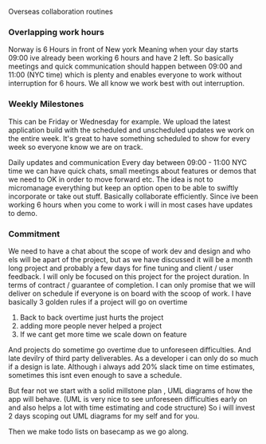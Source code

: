 Overseas collaboration routines<!--more-->

### Overlapping work hours
Norway is 6 Hours in front of New york
Meaning when your day starts 09:00 ive already been working 6 hours and have 2 left. So basically meetings and quick communication should happen between 09:00 and 11:00 (NYC time) which is plenty and enables everyone to work without interruption for 6 hours. We all know we work best with out interruption.

### Weekly Milestones
This can be Friday or Wednesday for example.
We upload the latest application build with the scheduled and unscheduled updates we work on the entire week. It's great to have something scheduled to show for every week so everyone know we are on track.

Daily updates and communication
Every day between 09:00 - 11:00 NYC time we can have quick chats, small meetings about features or demos that we need to OK in order to move forward etc. The idea is not to micromanage everything but keep an option open to be able to swiftly incorporate or take out stuff. Basically collaborate efficiently. Since ive been working 6 hours when you come to work i will in most cases have updates to demo.

### Commitment
We need to have a chat about the scope of work dev and design and who els will be apart of the project, but as we have discussed it will be a month long project and probably a few days for fine tuning and client / user feedback. I will only be focused on this project for the project duration. In terms of contract / guarantee of completion. I can only promise that we will deliver on schedule if everyone is on board with the scoop of work. I have basically 3 golden rules if a project will go on overtime

1. Back to back overtime just hurts the project
2. adding more people never helped a project
3. If we cant get more time we scale down on feature

And projects do sometime go overtime due to unforeseen difficulties. And late devilry of third party deliverables. As a developer i can only do so much if a design is late. Although i always add 20% slack time on time estimates, sometimes this isnt even enough to save a schedule.

But fear not we start with a solid millstone plan , UML diagrams of how the app will behave. (UML is very nice to see unforeseen difficulties early on and also helps a lot with time estimating and code structure) So i will invest 2 days scoping out UML diagrams for my self and for you.

Then we make todo lists on basecamp as we go along.
